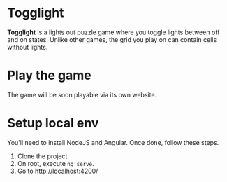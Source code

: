 # Togglight

**Togglight** is a lights out puzzle game where you toggle lights between off and on states.
Unlike other games, the grid you play on can contain cells without lights.

# Play the game

The game will be soon playable via its own website.

# Setup local env

You'll need to install NodeJS and Angular. Once done, follow these steps.

1. Clone the project.
2. On root, execute ``ng serve``.
3. Go to http://localhost:4200/
